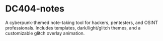 # DC404-notes
A cyberpunk-themed note-taking tool for hackers, pentesters, and OSINT professionals.   Includes templates, dark/light/glitch themes, and a customizable glitch overlay animation.

